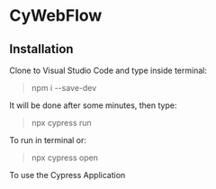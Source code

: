# CyWebFlow

## Installation
Clone to Visual Studio Code and type inside terminal:
> npm i --save-dev

It will be done after some minutes, then type:
> npx cypress run

To run in terminal or:
> npx cypress open

To use the Cypress Application
